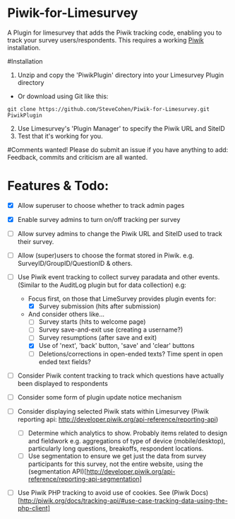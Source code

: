# Piwik-for-Limesurvey
A Plugin for limesurvey that adds the Piwik tracking code, enabling you to track your survey users/respondents. This requires a working [Piwik](http://www.piwik.org) installation.

#Installation 
1. Unzip and copy the 'PiwikPlugin' directory into  your Limesurvey Plugin directory
 - Or download using Git like this:
 ```
 git clone https://github.com/SteveCohen/Piwik-for-Limesurvey.git PiwikPlugin
 ```

 
2. Use Limesurvey's 'Plugin Manager' to specify the Piwik URL and SiteID
3. Test that it's working for you. 

#Comments wanted!
Please do submit an issue if you have anything to add: Feedback, commits and criticism are all wanted.

# Features & Todo:
- [x] Allow superuser to choose whether to track admin pages
- [x] Enable survey admins to turn on/off tracking per survey
- [ ] Allow survey admins to change the Piwik URL and SiteID used to track their survey.
- [ ] Allow (super)users to choose the format stored in Piwik. e.g. SurveyID/GroupID/QuestionID & others.
- [ ] Use Piwik event tracking to collect survey paradata and other events. (Similar to the AuditLog plugin but for data collection) e.g:
	- Focus first, on those that LimeSurvey provides plugin events for:
		- [x] Survey submission (hits after submission)
	- And consider others like...
		- [ ] Survey starts (hits to welcome page)
		- [ ] Survey save-and-exit use (creating a username?)
		- [ ] Survey resumptions (after save and exit)
		- [x] Use of 'next', 'back' button, 'save' and 'clear' buttons
		- [ ] Deletions/corrections in open-ended texts? Time spent in open ended text fields?
- [ ] Consider Piwik content tracking to track which questions have actually been displayed to respondents
- [ ] Consider some form of plugin update notice mechanism
- [ ] Consider displaying selected Piwik stats within Limesurvey (Piwik reporting api: http://developer.piwik.org/api-reference/reporting-api)
	- [ ] Determine which analytics to show. Probably items related to design and fieldwork e.g. aggregations of type of device (mobile/desktop), particularly long questions, breakoffs, respondent locations.
	- [ ] Use segmentation to ensure we get just the data from survey participants for this survey, not the entire website, using the (segmentation API)[http://developer.piwik.org/api-reference/reporting-api-segmentation]
- [ ] Use Piwik PHP tracking to avoid use of cookies. See (Piwik Docs)[http://piwik.org/docs/tracking-api/#use-case-tracking-data-using-the-php-client]


